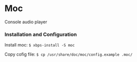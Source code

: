 # Moc
Console audio player

### Installation and Configuration
Install moc:
`$ xbps-install -S moc`

Copy cofig file:
`$ cp /usr/share/doc/moc/config.example .moc/`